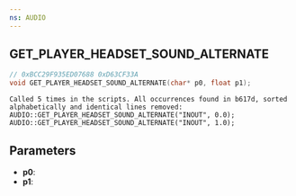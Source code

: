```yaml
---
ns: AUDIO
---
```

## GET_PLAYER_HEADSET_SOUND_ALTERNATE

```c
// 0xBCC29F935ED07688 0xD63CF33A
void GET_PLAYER_HEADSET_SOUND_ALTERNATE(char* p0, float p1);
```

```
Called 5 times in the scripts. All occurrences found in b617d, sorted alphabetically and identical lines removed:   
AUDIO::GET_PLAYER_HEADSET_SOUND_ALTERNATE("INOUT", 0.0);  
AUDIO::GET_PLAYER_HEADSET_SOUND_ALTERNATE("INOUT", 1.0);  
```

## Parameters
* **p0**: 
* **p1**: 

